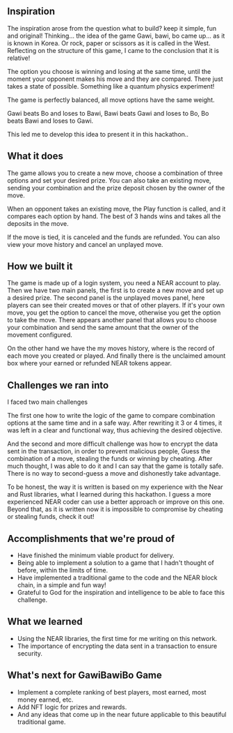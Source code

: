 
## Inspiration

The inspiration arose from the question what to build? keep it simple, fun and original!
Thinking... the idea of ​​the game Gawi, bawi, bo came up... as it is known in Korea. Or rock, paper or scissors as it is called in the West.
Reflecting on the structure of this game, I came to the conclusion that it is relative!

The option you choose is winning and losing at the same time, until the moment your opponent makes his move and they are compared.
There just takes a state of possible. Something like a quantum physics experiment!

The game is perfectly balanced, all move options have the same weight.

Gawi beats Bo and loses to Bawi,
Bawi beats Gawi and loses to Bo,
Bo beats Bawi and loses to Gawi.

This led me to develop this idea to present it in this hackathon..

## What it does

The game allows you to create a new move, choose a combination of three options and set your desired prize.
You can also take an existing move, sending your combination and the prize deposit chosen by the owner of the move.

When an opponent takes an existing move, the Play function is called, and it compares each option by hand.
The best of 3 hands wins and takes all the deposits in the move.

If the move is tied, it is canceled and the funds are refunded.
You can also view your move history and cancel an unplayed move.

## How we built it

The game is made up of a login system, you need a NEAR account to play.
Then we have two main panels, the first is to create a new move and set up a desired prize.
The second panel is the unplayed moves panel, here players can see their created moves or that of other players.
If it's your own move, you get the option to cancel the move, otherwise you get the option to take the move.
There appears another panel that allows you to choose your combination and send the same amount that the owner of the movement configured.

On the other hand we have the my moves history, where is the record of each move you created or played.
And finally there is the unclaimed amount box where your earned or refunded NEAR tokens appear.

## Challenges we ran into

I faced two main challenges

The first one how to write the logic of the game to compare combination options at the same time and in a safe way.
After rewriting it 3 or 4 times, it was left in a clear and functional way, thus achieving the desired objective.

And the second and more difficult challenge was how to encrypt the data sent in the transaction, in order to prevent malicious people,
Guess the combination of a move, stealing the funds or winning by cheating.
After much thought, I was able to do it and I can say that the game is totally safe.
There is no way to second-guess a move and dishonestly take advantage.

To be honest, the way it is written is based on my experience with the Near and Rust libraries, what I learned during this hackathon.
I guess a more experienced NEAR coder can use a better approach or improve on this one.
Beyond that, as it is written now it is impossible to compromise by cheating or stealing funds, check it out!

## Accomplishments that we're proud of

- Have finished the minimum viable product for delivery.
- Being able to implement a solution to a game that I hadn't thought of before, within the limits of time.
- Have implemented a traditional game to the code and the NEAR block chain, in a simple and fun way!
- Grateful to God for the inspiration and intelligence to be able to face this challenge.

## What we learned

- Using the NEAR libraries, the first time for me writing on this network.
- The importance of encrypting the data sent in a transaction to ensure security.

## What's next for GawiBawiBo Game

- Implement a complete ranking of best players, most earned, most money earned, etc.
- Add NFT logic for prizes and rewards.
- And any ideas that come up in the near future applicable to this beautiful traditional game.